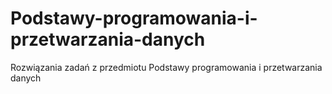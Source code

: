 # Podstawy-programowania-i-przetwarzania-danych
Rozwiązania zadań z przedmiotu Podstawy programowania i przetwarzania danych
